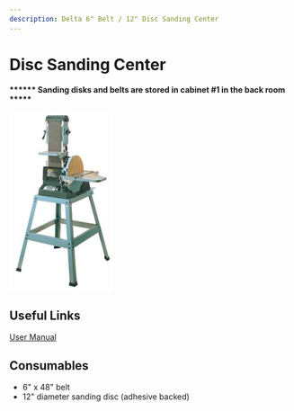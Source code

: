 ```yaml
---
description: Delta 6" Belt / 12" Disc Sanding Center
---
```


# Disc Sanding Center

**\*\*\*\*\*\* Sanding disks and belts are stored in cabinet #1 in the back room \*\*\*\*\***

![](<../.gitbook/assets/image (28).png>)

## Useful Links

[User Manual](https://drive.google.com/open?id=1e7lU2eTneue4iDBGFl9WyxqJ5an1WVcW)

## Consumables

* 6" x 48" belt
* 12" diameter sanding disc (adhesive backed)
